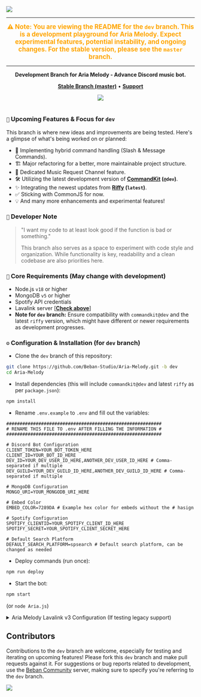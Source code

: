 <img src="Aria Melody.svg" />

---

<p align="center">
  <strong style="color:orange; font-size:1.2em;">⚠️ Note: You are viewing the README for the <code>dev</code> branch. This is a development playground for Aria Melody. Expect experimental features, potential instability, and ongoing changes. For the stable version, please see the <code>master</code> branch.</strong>
</p>

---

<p align="center">
  <strong>Development Branch for Aria Melody - Advance Discord music bot.</strong>
</p>

<p align="center">
    <a href="https://github.com/Beban-Studio/Aria-Melody/tree/master"><b>Stable Branch (master)</b></a> •
    <a href="https://discord.gg/9eCgpGuZAa"><b>Support</b></a>
</p>

<p align="center">
  <a href="https://discord.gg/9eCgpGuZAa" target="_blank"> <img src="https://discordapp.com/api/guilds/1215235509958479894/widget.png?style=banner2"/> </a>
</p>

#

### `🚧` Upcoming Features & Focus for `dev`
This branch is where new ideas and improvements are being tested. Here's a glimpse of what's being worked on or planned:

-   🚀 Implementing hybrid command handling (Slash & Message Commands).
-   🏗️ Major refactoring for a better, more maintainable project structure.
-   🎼 Dedicated Music Request Channel feature.
-   🛠️ Utilizing the latest development version of **[CommandKit](https://www.npmjs.com/package/commandkit) (`@dev`)**.
-   ✨ Integrating the newest updates from **[Riffy](https://www.npmjs.com/package/riffy) (`latest`)**.
-   ✅ Sticking with CommonJS for now.
-   💡 And many more enhancements and experimental features!

### `📝` Developer Note
> "I want my code to at least look good if the function is bad or something."
>
> This branch also serves as a space to experiment with code style and organization. While functionality is key, readability and a clean codebase are also priorities here.

### `📍` Core Requirements (May change with development)
-   Node.js `v18` or higher
-   MongoDB `v5` or higher
-   Spotify API credentials
-   Lavalink server [**[Check above](https://github.com/Beban-Studio/Aria-Melody/tree/dev#available-lavalink-for-testing)**]
-   **Note for `dev` branch:** Ensure compatibility with `commandkit@dev` and the latest `riffy` version, which might have different or newer requirements as development progresses.

### `⚙` Configuration & Installation (for `dev` branch)
-   Clone the `dev` branch of this repository:
```bash
git clone https://github.com/Beban-Studio/Aria-Melody.git -b dev
cd Aria-Melody
```
-   Install dependencies (this will include `commandkit@dev` and latest `riffy` as per `package.json`):
```bash
npm install
```
-   Rename `.env.example` to `.env` and fill out the variables:
```
##########################################################
# RENAME THIS FILE TO .env AFTER FILLING THE INFORMATION #
##########################################################

# Discord Bot Configuration
CLIENT_TOKEN=YOUR_BOT_TOKEN_HERE
CLIENT_ID=YOUR_BOT_ID_HERE
DEV_ID=YOUR_DEV_USER_ID_HERE,ANOTHER_DEV_USER_ID_HERE # Comma-separated if multiple
DEV_GUILD=YOUR_DEV_GUILD_ID_HERE,ANOTHER_DEV_GUILD_ID_HERE # Comma-separated if multiple

# MongoDB Configuration
MONGO_URI=YOUR_MONGODB_URI_HERE

# Embed Color
EMBED_COLOR=7289DA # Example hex color for embeds without the # hasign

# Spotify Configuration
SPOTIFY_CLIENTID=YOUR_SPOTIFY_CLIENT_ID_HERE
SPOTIFY_SECRET=YOUR_SPOTIFY_CLIENT_SECRET_HERE

# Default Search Platform
DEFAULT_SEARCH_PLATFORM=spsearch # Default search platform, can be changed as needed
```
-   Deploy commands (run once):
```bash
npm run deploy
```
-   Start the bot:
```bash
npm start
```
(or `node Aria.js`)

<details>
<summary>Aria Melody Lavalink v3 Configuration (If testing legacy support)</summary>

On `config.js` change the following:
```diff
    riffyOptions: {
        leaveTimeout: parseTimeString("1m"),
-       restVersion: "v4",
+       restVersion: "v3",
        reconnectTries: Infinity,
        reconnectTimeout: parseTimeString("6s"),
        defaultSearchPlatform: process.env.DEFAULT_SEARCH_PLATFORM || "spsearch",
        plugins: [
            new Spotify({
                clientId: process.env.SPOTIFY_CLIENTID || "",
                clientSecret: process.env.SPOTIFY_SECRET || ""
            })
        ],
    },
```

On `play.js` change the following:
```diff
-	  if (loadType === "playlist") {
+     if (loadType === 'PLAYLIST_LOADED') {

			for (const track of resolve.tracks) {
				track.info.requester = interaction.member;
				player.queue.add(track);
			}

			await interaction.editReply({ embeds: [embed.setDescription(`\`➕\` | **[${playlistInfo.name}](${query})** • \`${tracks.length}\` Track(s) • ${interaction.member}`)] });
			if (!player.playing && !player.paused) return player.play();

-		} else if (loadType === "search" || loadType === "track") {
+       } else if (loadType === 'SEARCH_RESULT' || loadType === 'TRACK_LOADED') {
			const track = tracks.shift();

			track.info.requester = interaction.member;
			player.queue.add(track);

			await interaction.editReply({ embeds: [embed.setDescription(`\`➕\` | **[${track.info.title}](${track.info.uri})** • ${interaction.member}`)] });
			if (!player.playing && !player.paused) return player.play();

		} else {
			return interaction.editReply({ embeds: [embed.setDescription("\`❌\` | There were no results found for your query.")] });
		}
  	},
```

On `pl-addSong.js` change the following:
```diff
  try {
    // ... (rest of the code remains the same)
-    if (loadType === "playlist") {
+    if (loadType === "PLAYLIST_LOADED") {
      const songsToAdd = resolve.tracks.map(track => ({
        url: track.info.uri,
        title: track.info.title,
        artist: track.info.author,
        time: track.info.length
      }));
      // ... (rest of the code remains the same)
-    } else if (loadType === "search" || loadType === "track") {
+    } else if (loadType === "search" || loadType === "track") {
      const track = tracks.shift();
      const song = {
        url: track.info.uri,
        title: track.info.title,
        artist: track.info.author,
        time: track.info.length
      };
      // ... (rest of the code remains the same)
     }
```
</details>

## Contributors
Contributions to the `dev` branch are welcome, especially for testing and iterating on upcoming features! Please fork this `dev` branch and make pull requests against it. For suggestions or bug reports related to development, use the [Beban Community](https://discord.gg/9eCgpGuZAa) server, making sure to specify you're referring to the `dev` branch.

<a href="https://github.com/Beban-Studio/Aria-Melody/graphs/contributors">
  <img src="https://contributors-img.web.app/image?repo=beban-studio/aria-melody" />
</a>